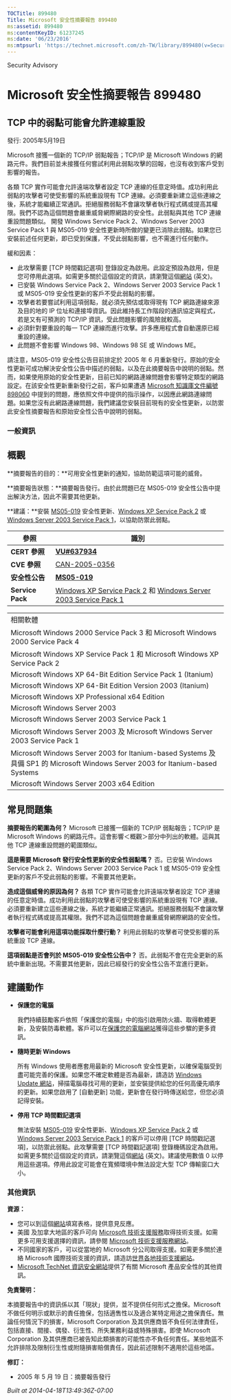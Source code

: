 ```yaml
---
TOCTitle: 899480
Title: Microsoft 安全性摘要報告 899480
ms:assetid: 899480
ms:contentKeyID: 61237245
ms:date: '06/23/2016'
ms:mtpsurl: 'https://technet.microsoft.com/zh-TW/library/899480(v=Security.10)'
---
```


Security Advisory

Microsoft 安全性摘要報告 899480
===============================

TCP 中的弱點可能會允許連線重設
------------------------------

發行: 2005年5月19日

Microsoft 接獲一個新的 TCP/IP 弱點報告；TCP/IP 是 Microsoft Windows 的網路元件。我們目前並未接獲任何嘗試利用此弱點攻擊的回報，也沒有收到客戶受到影響的報告。

各類 TCP 實作可能會允許遠端攻擊者設定 TCP 連線的任意定時值。成功利用此弱點的攻擊者可使受影響的系統重設現有 TCP 連線。必須要重新建立這些連線之後，系統才能繼續正常通訊。拒絕服務弱點不會讓攻擊者執行程式碼或提高其權限。我們不認為這個問題會嚴重威脅網際網路的安全性。此弱點與其他 TCP 連線重設問題類似。
開發 Windows Service Pack 2、Windows Server 2003 Service Pack 1 與 MS05-019 安全性更新時所做的變更已消除此弱點。如果您已安裝前述任何更新，即已受到保護，不受此弱點影響，也不需進行任何動作。

緩和因素：

-   此攻擊需要 \[TCP 時間戳記選項\] 登錄設定為啟用。此設定預設為啟用，但是您可停用此選項。如需更多關於這個設定的資訊，請瀏覽這個[網站](http://www.microsoft.com/resources/documentation/windows/2000/server/reskit/en-us/regentry/58800.asp) (英文)。
-   已安裝 Windows Service Pack 2、Windows Server 2003 Service Pack 1 或 MS05-019 安全性更新的客戶不受此弱點的影響。
-   攻擊者若要嘗試利用這項弱點，就必須先預估或取得現有 TCP 網路連線來源及目的地的 IP 位址和連接埠資訊。因此維持長工作階段的通訊協定與程式，若是又有可預測的 TCP/IP 資訊，受此問題影響的風險就較高。
-   必須針對要重設的每一 TCP 連線而進行攻擊。許多應用程式會自動還原已經重設的連線。
-   此問題不會影響 Windows 98、Windows 98 SE 或 Windows ME。

請注意，MS05-019 安全性公告目前排定於 2005 年 6 月重新發行。原始的安全性更新可成功解決安全性公告中描述的弱點，以及在此摘要報告中說明的弱點。然而，如果使用原始的安全性更新，目前已知的網路連線問題會影響特定類型的網路設定。在該安全性更新重新發行之前，客戶如果遭遇 [Microsoft 知識庫文件編號 898060](http://support.microsoft.com/kb/898060/) 中提到的問題，應依照文件中提供的指示操作，以因應此網路連線問題。如果您沒有此網路連線問題，我們建議您安裝目前現有的安全性更新，以防禦此安全性摘要報告和原始安全性公告中說明的弱點。

### 一般資訊

概觀
----

<span></span>
**摘要報告的目的：**可用安全性更新的通知，協助防範這項可能的威脅。

**摘要報告狀態：**摘要報告發行。由於此問題已在 MS05-019 安全性公告中提出解決方法，因此不需要其他更新。

**建議：**安裝 [MS05-019](http://www.microsoft.com/taiwan/security/bulletin/ms05-019.mspx) 安全性更新、[Windows XP Service Pack 2](http://www.microsoft.com/taiwan/windowsxp/sp2/default.mspx) 或 [Windows Server 2003 Service Pack 1](http://www.microsoft.com/taiwan/windowsserver2003/downloads/servicepacks/sp1/default.mspx)，以協助防禦此弱點。

| 參照             | 識別                                                                                                                                                                                                                       |
|------------------|----------------------------------------------------------------------------------------------------------------------------------------------------------------------------------------------------------------------------|
| **CERT 參照**    | [**VU\#637934**](http://www.kb.cert.org/vuls/id/637934)                                                                                                                                                                    |
| **CVE 參照**     | [CAN-2005-0356](http://www.cve.mitre.org/cgi-bin/cvename.cgi?name=can-2005-0356)                                                                                                                                           |
| **安全性公告**   | [**MS05-019**](http://www.microsoft.com/taiwan/security/bulletin/ms05-019.mspx)                                                                                                                                            |
| **Service Pack** | [Windows XP Service Pack 2](http://www.microsoft.com/taiwan/windowsxp/sp2/default.mspx) 和 [Windows Server 2003 Service Pack 1](http://www.microsoft.com/taiwan/windowsserver2003/downloads/servicepacks/sp1/default.mspx) |

|                                                                                                                               |
|-------------------------------------------------------------------------------------------------------------------------------|
| 相關軟體                                                                                                                      |
| Microsoft Windows 2000 Service Pack 3 和 Microsoft Windows 2000 Service Pack 4                                                |
| Microsoft Windows XP Service Pack 1 和 Microsoft Windows XP Service Pack 2                                                    |
| Microsoft Windows XP 64-Bit Edition Service Pack 1 (Itanium)                                                                  |
| Microsoft Windows XP 64-Bit Edition Version 2003 (Itanium)                                                                    |
| Microsoft Windows XP Professional x64 Edition                                                                                 |
| Microsoft Windows Server 2003                                                                                                 |
| Microsoft Windows Server 2003 Service Pack 1                                                                                  |
| Microsoft Windows Server 2003 及 Microsoft Windows Server 2003 Service Pack 1                                                 |
| Microsoft Windows Server 2003 for Itanium-based Systems 及具備 SP1 的 Microsoft Windows Server 2003 for Itanium-based Systems |
| Microsoft Windows Server 2003 x64 Edition                                                                                     |

常見問題集
----------

<span></span>
**摘要報告的範圍為何？**
Microsoft 已接獲一個新的 TCP/IP 弱點報告；TCP/IP 是 Microsoft Windows 的網路元件。這會影響＜概觀＞部分中列出的軟體。這與其他 TCP 連線重設問題的範圍類似。

**這是需要 Microsoft 發行安全性更新的安全性弱點嗎？**
否。已安裝 Windows Service Pack 2、Windows Server 2003 Service Pack 1 或 MS05-019 安全性更新的客戶不受此弱點的影響。不需要其他更新。

**造成這個威脅的原因為何？**
各類 TCP 實作可能會允許遠端攻擊者設定 TCP 連線的任意定時值。成功利用此弱點的攻擊者可使受影響的系統重設現有 TCP 連線。必須要重新建立這些連線之後，系統才能繼續正常通訊。拒絕服務弱點不會讓攻擊者執行程式碼或提高其權限。我們不認為這個問題會嚴重威脅網際網路的安全性。

**攻擊者可能會利用這項功能採取什麼行動？**
利用此弱點的攻擊者可使受影響的系統重設 TCP 連線。

**這項弱點是否會列於 MS05-019 安全性公告中？**
否。此弱點不會在完全更新的系統中重新出現。不需要其他更新，因此已經發行的安全性公告不宜進行更新。

建議動作
--------

<span></span>
-   **保護您的電腦**

    我們持續鼓勵客戶依照「保護您的電腦」中的指引啟用防火牆、取得軟體更新，及安裝防毒軟體。客戶可以在[保護您的電腦網站](http://www.microsoft.com/taiwan/security/protect/)獲得這些步驟的更多資訊。

-   **隨時更新 Windows**

    所有 Windows 使用者應套用最新的 Microsoft 安全性更新，以確保電腦受到盡可能完善的保護。如果您不確定軟體是否為最新，請造訪 [Windows Update 網站](http://windowsupdate.microsoft.com/)，掃描電腦尋找可用的更新，並安裝提供給您的任何高優先順序的更新。如果您啟用了 \[自動更新\] 功能，更新會在發行時傳送給您，但您必須記得安裝。

-   **停用 TCP 時間戳記選項**

    無法安裝 [MS05-019](http://www.microsoft.com/taiwan/security/bulletin/ms05-019.mspx) 安全性更新、[Windows XP Service Pack 2](http://www.microsoft.com/taiwan/windowsxp/sp2/default.mspx) 或 [Windows Server 2003 Service Pack 1](http://www.microsoft.com/taiwan/windowsserver2003/downloads/servicepacks/sp1/default.mspx) 的客戶可以停用 \[TCP 時間戳記選項\]，以防禦此弱點。此攻擊需要 \[TCP 時間戳記選項\] 登錄機碼設定為啟用。如需更多關於這個設定的資訊，請瀏覽這個[網站](http://www.microsoft.com/resources/documentation/windows/2000/server/reskit/en-us/regentry/58800.asp) (英文)。建議使用數值 0 以停用這些選項。停用此設定可能會在寬頻環境中無法設定大型 TCP 傳輸窗口大小。

### 其他資訊

**資源：**

-   您可以到這個[網站](https://support.microsoft.com/common/survey.aspx?scid=sw;en;1257&amp;showpage=1&amp;ws=technet&amp;sd=tech)填寫表格，提供意見反應。
-   美國 及加拿大地區的客戶可向 [Microsoft 技術支援服務](http://go.microsoft.com/fwlink/?linkid=21131)取得技術支援。如需更多可用支援選擇的資訊，請參閱 [Microsoft 技術支援服務網站](http://support.microsoft.com/)。
-   不同國家的客戶，可以從當地的 Microsoft 分公司取得支援。如需更多關於連絡 Microsoft 國際技術支援的資訊，請造訪[世界各地技術支援網站](http://go.microsoft.com/fwlink/?linkid=21155)。
-   [Microsoft TechNet 資訊安全網站](http://www.microsoft.com/taiwan/technet/security/default.mspx)提供了有關 Microsoft 產品安全性的其他資訊。

**免責聲明：**

本摘要報告中的資訊係以其「現狀」提供，並不提供任何形式之擔保。Microsoft 不做任何明示或默示的責任擔保，包括適售性以及適合某特定用途之擔保責任。無論任何情況下的損害，Microsoft Corporation 及其供應商皆不負任何法律責任，包括直接、間接、偶發、衍生性、所失業務利益或特殊損害。即使 Microsoft Corporation 及其供應商已被告知此類損害的可能性亦不負任何責任。某些地區不允許排除及限制衍生性或附隨損害賠償責任，因此前述限制不適用於這些地區。

**修訂：**

-   2005 年 5 月 19 日：摘要報告發行

*Built at 2014-04-18T13:49:36Z-07:00*
